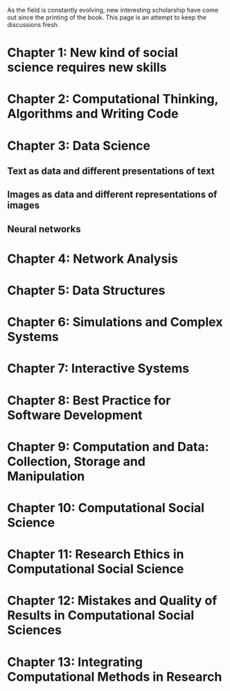As the field is constantly evolving, new interesting scholarship have come out since the printing of the book.
This page is an attempt to keep the discussions fresh.

# Chapter 1: New kind of social science requires new skills

# Chapter 2: Computational Thinking, Algorithms and Writing Code

# Chapter 3: Data Science

## Text as data and different presentations of text

## Images as data and different representations of images

## Neural networks

# Chapter 4: Network Analysis

# Chapter 5: Data Structures

# Chapter 6: Simulations and Complex Systems

# Chapter 7: Interactive Systems

# Chapter 8: Best Practice for Software Development

# Chapter 9: Computation and Data: Collection, Storage and Manipulation

# Chapter 10: Computational Social Science

# Chapter 11: Research Ethics in Computational Social Science

# Chapter 12: Mistakes and Quality of Results in Computational Social Sciences

# Chapter 13: Integrating Computational Methods in Research